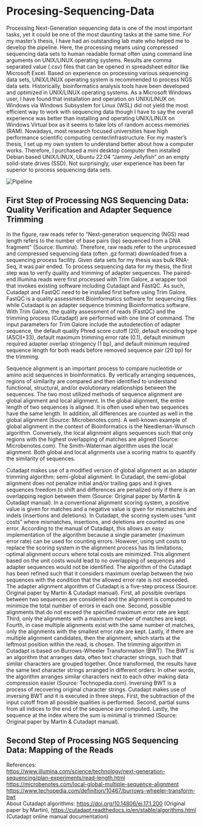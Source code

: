 # Procesing-Sequencing-Data

Processing Next-Generation sequencing data is one of the most important tasks, yet it could be one of the most daunting tasks at the same time. For my master’s thesis, I have had an outstanding lab mate who helped me to develop the pipeline. Here, the processing means using compressed sequencing data sets to human readable format often using command line arguments on UNIX/LINUX operating systems. Results are comma separated value (.csv) files that can be opened in spreadsheet editor like Microsoft Excel.  Based on experience on processing various sequencing data sets, UNIX/LINUX operating system is recommended to process NGS data sets. Historically, bioinformatics analysis tools have been developed and optimized in UNIX/LINUX operating systems. As a Microsoft Windows user, I have found that installation and operation on UNIX/LINUX on Windows via Windows Subsystem for Linux (WSL) did not yield the most efficient way to work with sequencing data though I have to say the overall experience was better than installing and operating UNIX/LINUX on Windows Virtual box as it seems to take lots  of random access memories (RAM).  Nowadays, most research focused universities have high performance scientific computing center/infrastructure. For my master’s thesis, I set up my own system to understand better about how a computer works. Therefore, I purchased a mini desktop computer then installed Debian based UNIX/LINUX, Ubuntu 22.04 “Jammy Jellyfish” on an empty solid-state drives (SSD). Not surprisingly, user experience has been far superior to process sequencing data sets.


![Pipeline](https://github.com/echo4922/Procesing-Sequencing-Data/assets/112420424/b589a18c-70e2-44ac-80ba-4064a0e4350b)


## First Step of Processing NGS Sequencing Data: Quality Verification and Adapter Sequence Trimming
In the figure, raw reads refer to "Next-generation sequencing (NGS) read length refers to the number of base pairs (bp) sequenced from a DNA fragment" (Source: Illumina). Therefore, raw reads refer to the unprocessed and compressed sequencing data (often .gz format) downloaded from a sequencing process facility. Given data sets for my thesis was bulk RNA-Seq, it was pair ended. To process sequencing data for my thesis, the first step was to verify quality and trimming of adapter sequences. The paired-end Illumina reads were first processed with Trim Galore, a wrapper tool that invokes existing software including Cutadapt and FastQC. As such, Cutadapt and FastQC need to be installed first before using Trim Galore. FastQC is a quality assessment Bioinformatics software for sequencing files while Cutadapt is an adapter sequence trimming Bioinformatics software. With Trim Galore, the quality assessment of reads (FastQC) and the trimming process (Cutadapt) are performed with one line of command. The input parameters for Trim Galore include the autodetection of adapter sequence, the default quality Phred score cutoff (20), default encoding type (ASCII+33), default maximum trimming error rate (0.1), default minimum required adapter overlap stringency (1 bp), and default minimum required sequence length for both reads before removed sequence pair (20 bp) for the trimming.

Sequence alignment is an important process to compare nucleotide or amino acid sequences in bioinformatics. By vertically arranging sequences, regions of similarity are compared and then identified to understand functional, structural, and/or evolutionary relationships between the sequences. The two most utilized methods of sequence alignment are global alignment and local alignment. In the global alignment, the entire length of two sequences is aligned. It is often used when two sequences have the same length. In addition, all differences are counted as well in the global alignment (Source: Microbenotes.com). A well-known example of global alignment in the context of Bioinformatics is the Needleman-Wunsch algorithm. Conversely, the local alignment aligns sequences such that only regions with the highest overlapping of matches are aligned (Source: Microbenotes.com). The Smith–Waterman algorithm uses the local alignment. Both global and local alignments use a scoring matrix to quantify the similarity of sequences. 

Cutadapt makes use of a modified version of global alignment as an adapter trimming algorithm: semi-global alignment. In Cutadapt, the semi-global alignment does not penalize initial and/or trailing gaps and it gives sequences freedom to shift and differences are penalized only if there is an overlapping region between them (Source: Original paper by Martin & Cutadapt manual). In a conventional alignment scoring system, a positive value is given for matches and a negative value is given for mismatches and indels (insertions and deletions). In Cutadapt, the scoring system uses “unit costs” where mismatches, insertions, and deletions are counted as one error. According to the manual of Cutadapt, this allows an easy implementation of the algorithm because a single parameter (maximum error rate) can be used for counting errors. However, using unit costs to replace the scoring system in the alignment process has its limitations; optimal alignment occurs where total costs are minimized. This alignment based on the unit costs would lead to no overlapping of sequences and adapter sequences would not be identified. The algorithm of the Cutadapt has been refined such that it considers maximum overlap between the two sequences with the condition that the allowed error rate is not exceeded. The adapter alignment algorithm of Cutadapt is a five-step process (Source: Original paper by Martin & Cutadapt manual). First, all possible overlaps between two sequences are considered and the alignment is computed to minimize the total number of errors in each one. Second, possible alignments that do not exceed the specified maximum error rate are kept. Third, only the alignments with a maximum number of matches are kept. Fourth, in case multiple alignments exist with the same number of matches, only the alignments with the smallest error rate are kept. Lastly, if there are multiple alignment candidates, then the alignment, which starts at the leftmost position within the read, is chosen. The trimming algorithm in Cutadapt is based on Burrows-Wheeler Transformation (BWT). The BWT is an algorithm that arranges data, often text character strings, such that similar characters are grouped together. Once transformed, the results have the same text character strings arranged in different orders. In other words, the algorithm arranges similar characters next to each other making data compression easier (Source: Technopedia.com). Inversing BWT is a process of recovering original character strings. Cutadapt makes use of inversing BWT and it is executed in three steps. First, the subtraction of the input cutoff from all possible qualities is performed. Second, partial sums from all indices to the end of the sequence are computed. Lastly, the sequence at the index where the sum is minimal is trimmed (Source: Original paper by Martin & Cutadapt manual).




## Second Step of Processing NGS Sequencing Data: Mapping of the Reads




References: <br />
https://www.illumina.com/science/technology/next-generation-sequencing/plan-experiments/read-length.html <br />
https://microbenotes.com/local-global-multiple-sequence-alignment <br />
https://www.techopedia.com/definition/10467/burrows-wheeler-transform-bwt <br />
About Cutadapt algorithms: https://doi.org/10.14806/ej.17.1.200 (Original paper by Martin), https://cutadapt.readthedocs.io/en/stable/algorithms.html (Cutadapt online manual documentation) <br />







